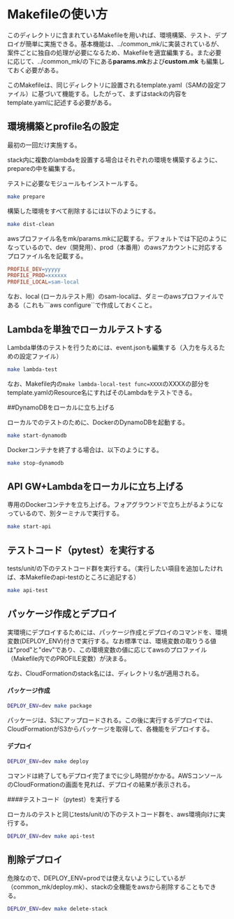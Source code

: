 # Makefileの使い方

このディレクトリに含まれているMakefileを用いれば、環境構築、テスト、デプロイが簡単に実施できる。基本機能は、../common_mk/に実装されているが、案件ごとに独自の処理が必要になるため、Makefileを適宜編集する。また必要に応じて、../common_mk/の下にある**params.mk**および**custom.mk** も編集しておく必要がある。



このMakefileは、同じディレクトリに設置されるtemplate.yaml（SAMの設定ファイル）に基づいて機能する。したがって、まずはstackの内容をtemplate.yamlに記述する必要がある。



## 環境構築とprofile名の設定

最初の一回だけ実施する。

stack内に複数のlambdaを設置する場合はそれぞれの環境を構築するように、prepareの中を編集する。

テストに必要なモジュールもインストールする。

```bash
make prepare
```

構築した環境をすべて削除するには以下のようにする。

```bash
make dist-clean
```

awsプロファイル名をmk/params.mkに記載する。デフォルトでは下記のようになっているので、dev（開発用）、prod（本番用）のawsアカウントに対応するプロファイル名を記載する。

```makefile
PROFILE_DEV=yyyyy
PROFILE_PROD=xxxxxx
PROFILE_LOCAL=sam-local
```

なお、local (ローカルテスト用）のsam-localは、ダミーのawsプロファイルである（これも```aws configure``で作成しておくこと。



## Lambdaを単独でローカルテストする

Lambda単体のテストを行うためには、event.jsonも編集する（入力を与えるための設定ファイル）

```bash
make lambda-test
```

なお、Makefile内の```make lambda-local-test func=XXXX```のXXXXの部分をtemplate.yamlのResource名にすればそのLambdaをテストできる。



##DynamoDBをローカルに立ち上げる

ローカルでのテストのために、DockerのDynamoDBを起動する。

```bash
make start-dynamodb
```

Dockerコンテナを終了する場合は、以下のようにする。

```bash
make stop-dynamodb
```



## API GW+Lambdaをローカルに立ち上げる

専用のDockerコンテナを立ち上げる。フォアグラウンドで立ち上がるようになっているので、別ターミナルで実行する。

```bash
make start-api
```



## テストコード（pytest）を実行する

tests/unit/の下のテストコード群を実行する。（実行したい項目を追加したければ、本Makefileのapi-testのところに追記する）

```bash
make api-test
```



## パッケージ作成とデプロイ

実環境にデプロイするためには、パッケージ作成とデプロイのコマンドを、環境変数(DEPLOY_ENV)付きで実行する。なお標準では、環境変数の取りうる値は"prod"と"dev"であり、この環境変数の値に応じてawsのプロファイル（Makefile内でのPROFILE変数）が決まる。

なお、CloudFormationのstack名には、ディレクトリ名が適用される。

#### パッケージ作成

```bash
DEPLOY_ENV=dev make package
```

パッケージは、S3にアップロードされる。この後に実行するデプロイでは、CloudFormationがS3からパッケージを取得して、各機能をデプロイする。



#### デプロイ

```bash
DEPLOY_ENV=dev make deploy
```

コマンドは終了してもデプロイ完了までに少し時間がかかる。AWSコンソールのCloudFormationの画面を見れば、デプロイの結果が表示される。



####テストコード（pytest）を実行する

ローカルのテストと同じtests/unit/の下のテストコード群を、aws環境向けに実行する。

```bash
DEPLOY_ENV=dev make api-test
```



## 削除デプロイ

危険なので、DEPLOY_ENV=prodでは使えないようにしているが（common_mk/deploy.mk）、stackの全機能をawsから削除することもできる。

```bash
DEPLOY_ENV=dev make delete-stack
```

